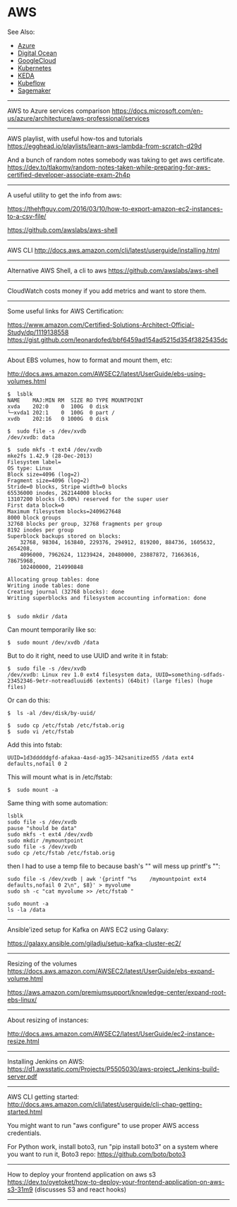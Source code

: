 # AWS

See Also:

  - [Azure](Azure.md)
  - [Digital Ocean](DigitalOcean.md)
  - [GoogleCloud](GoogleCloud.md)
  - [Kubernetes](Kubernetes.md)
  - [KEDA](KEDA.md)
  - [Kubeflow](Kubeflow.md)
  - [Sagemaker](Sagemaker.md)

---

AWS to Azure services comparison
https://docs.microsoft.com/en-us/azure/architecture/aws-professional/services

---

AWS playlist, with useful how-tos and tutorials
https://egghead.io/playlists/learn-aws-lambda-from-scratch-d29d

And a bunch of random notes somebody was taking to get aws certificate.
https://dev.to/tlakomy/random-notes-taken-while-preparing-for-aws-certified-developer-associate-exam-2h4p

---

A useful utility to get the info from aws:

https://thehftguy.com/2016/03/10/how-to-export-amazon-ec2-instances-to-a-csv-file/

https://github.com/awslabs/aws-shell

---

AWS CLI
http://docs.aws.amazon.com/cli/latest/userguide/installing.html

---

Alternative AWS Shell, a cli to aws
https://github.com/awslabs/aws-shell

---

CloudWatch costs money if you add metrics and want to store them.

---

Some useful links for AWS Certification:

https://www.amazon.com/Certified-Solutions-Architect-Official-Study/dp/1119138558
https://gist.github.com/leonardofed/bbf6459ad154ad5215d354f3825435dc

---

About EBS volumes, how to format and mount them, etc:

http://docs.aws.amazon.com/AWSEC2/latest/UserGuide/ebs-using-volumes.html

    $  lsblk
    NAME    MAJ:MIN RM  SIZE RO TYPE MOUNTPOINT
    xvda    202:0    0  100G  0 disk 
    └─xvda1 202:1    0  100G  0 part /
    xvdb    202:16   0 1000G  0 disk 
    
    $  sudo file -s /dev/xvdb
    /dev/xvdb: data
    
    $  sudo mkfs -t ext4 /dev/xvdb
    mke2fs 1.42.9 (28-Dec-2013)
    Filesystem label=
    OS type: Linux
    Block size=4096 (log=2)
    Fragment size=4096 (log=2)
    Stride=0 blocks, Stripe width=0 blocks
    65536000 inodes, 262144000 blocks
    13107200 blocks (5.00%) reserved for the super user
    First data block=0
    Maximum filesystem blocks=2409627648
    8000 block groups
    32768 blocks per group, 32768 fragments per group
    8192 inodes per group
    Superblock backups stored on blocks: 
    	32768, 98304, 163840, 229376, 294912, 819200, 884736, 1605632, 2654208, 
    	4096000, 7962624, 11239424, 20480000, 23887872, 71663616, 78675968, 
    	102400000, 214990848
    
    Allocating group tables: done                            
    Writing inode tables: done                            
    Creating journal (32768 blocks): done
    Writing superblocks and filesystem accounting information: done     

 
    $  sudo mkdir /data

Can mount temporarily like so:
    
    $  sudo mount /dev/xvdb /data

But to do it right, need to use UUID and write it in fstab:

    $  sudo file -s /dev/xvdb
    /dev/xvdb: Linux rev 1.0 ext4 filesystem data, UUID=something-sdfads-23452346-9etr-notreadluuid6 (extents) (64bit) (large files) (huge files)

Or can do this:

    $  ls -al /dev/disk/by-uuid/

    $  sudo cp /etc/fstab /etc/fstab.orig
    $  sudo vi /etc/fstab

Add this into fstab:

    UUID=1d3dddddgfd-afakaa-4asd-ag35-342sanitized55 /data ext4 defaults,nofail 0 2

This will mount what is in /etc/fstab:
        
    $  sudo mount -a

Same thing with some automation:

    lsblk
    sudo file -s /dev/xvdb
    pause "should be data"
    sudo mkfs -t ext4 /dev/xvdb
    sudo mkdir /mymountpoint
    sudo file -s /dev/xvdb
    sudo cp /etc/fstab /etc/fstab.orig

then I had to use a temp file to because bash's "" will mess up printf's "":
    
    sudo file -s /dev/xvdb | awk '{printf "%s    /mymountpoint ext4 defaults,nofail 0 2\n", $8}' > myvolume
    sudo sh -c "cat myvolume >> /etc/fstab "
    
    sudo mount -a
    ls -la /data

---

Ansible'ized setup for Kafka on AWS EC2 using Galaxy:

https://galaxy.ansible.com/giladju/setup-kafka-cluster-ec2/

---

Resizing of the volumes
https://docs.aws.amazon.com/AWSEC2/latest/UserGuide/ebs-expand-volume.html

https://aws.amazon.com/premiumsupport/knowledge-center/expand-root-ebs-linux/


---

About resizing of instances:

http://docs.aws.amazon.com/AWSEC2/latest/UserGuide/ec2-instance-resize.html

---

Installing Jenkins on AWS:
https://d1.awsstatic.com/Projects/P5505030/aws-project_Jenkins-build-server.pdf

---

AWS CLI getting started:
http://docs.aws.amazon.com/cli/latest/userguide/cli-chap-getting-started.html

You might want to run "aws configure" to use proper AWS access credentials.

For Python work, install boto3, run "pip install boto3" on a system where you want to run it,
Boto3 repo: https://github.com/boto/boto3

---

How to deploy your frontend application on aws s3
https://dev.to/oyetoket/how-to-deploy-your-frontend-application-on-aws-s3-31m9
(discusses S3 and react hooks)

---
